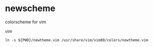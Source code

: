 # newscheme
colorscheme for vim

vim
```
ln -s ${PWD}/newtheme.vim /usr/share/vim/vim80/colors/newtheme.vim
```

